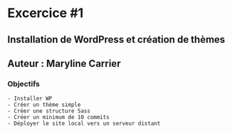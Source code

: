 # Excercice #1 

## Installation de WordPress et création de thèmes
## Auteur : Maryline Carrier 
### Objectifs 
    - Installer WP 
    - Créer un thème simple 
    - Créer une structure Sass
    - Créer un minimum de 10 commits 
    - Déployer le site local vers un serveur distant

